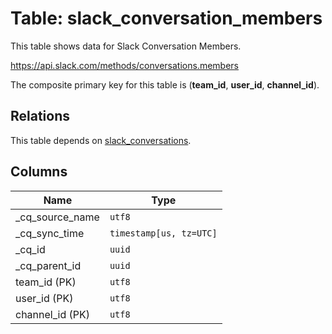 # Table: slack_conversation_members

This table shows data for Slack Conversation Members.

https://api.slack.com/methods/conversations.members

The composite primary key for this table is (**team_id**, **user_id**, **channel_id**).

## Relations

This table depends on [slack_conversations](slack_conversations).

## Columns

| Name          | Type          |
| ------------- | ------------- |
|_cq_source_name|`utf8`|
|_cq_sync_time|`timestamp[us, tz=UTC]`|
|_cq_id|`uuid`|
|_cq_parent_id|`uuid`|
|team_id (PK)|`utf8`|
|user_id (PK)|`utf8`|
|channel_id (PK)|`utf8`|